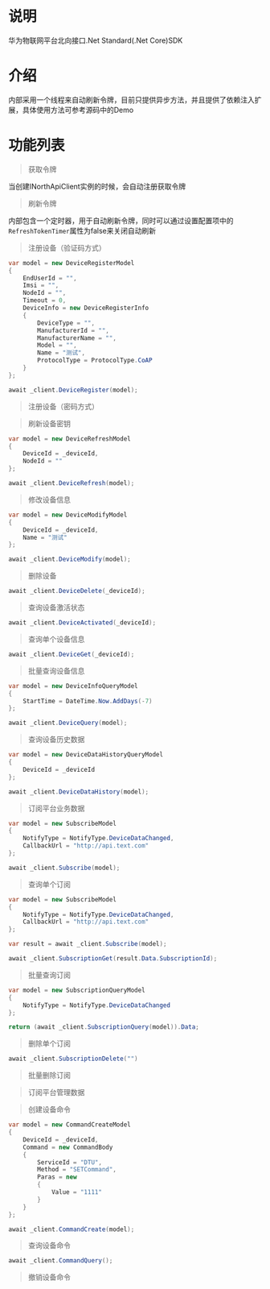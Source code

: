 # 说明

华为物联网平台北向接口.Net Standard(.Net Core)SDK

# 介绍

内部采用一个线程来自动刷新令牌，目前只提供异步方法，并且提供了依赖注入扩展，具体使用方法可参考源码中的Demo

# 功能列表

> 获取令牌

当创建INorthApiClient实例的时候，会自动注册获取令牌

> 刷新令牌

内部包含一个定时器，用于自动刷新令牌，同时可以通过设置配置项中的`RefreshTokenTimer`属性为false来关闭自动刷新

> 注册设备（验证码方式）

```csharp
var model = new DeviceRegisterModel
{
    EndUserId = "",
    Imsi = "",
    NodeId = "",
    Timeout = 0,
    DeviceInfo = new DeviceRegisterInfo
    {
        DeviceType = "",
        ManufacturerId = "",
        ManufacturerName = "",
        Model = "",
        Name = "测试",
        ProtocolType = ProtocolType.CoAP
    }
};

await _client.DeviceRegister(model);
```

> 注册设备（密码方式）

> 刷新设备密钥

```csharp
var model = new DeviceRefreshModel
{
    DeviceId = _deviceId,
    NodeId = ""
};

await _client.DeviceRefresh(model);
```

> 修改设备信息

```csharp
var model = new DeviceModifyModel
{
    DeviceId = _deviceId,
    Name = "测试"
};

await _client.DeviceModify(model);
```

> 删除设备

```csharp
await _client.DeviceDelete(_deviceId);
```

> 查询设备激活状态

```csharp
await _client.DeviceActivated(_deviceId);
```

> 查询单个设备信息

```csharp
await _client.DeviceGet(_deviceId);
```

> 批量查询设备信息

```csharp
var model = new DeviceInfoQueryModel
{
    StartTime = DateTime.Now.AddDays(-7)
};

await _client.DeviceQuery(model);
```

> 查询设备历史数据

```csharp
var model = new DeviceDataHistoryQueryModel
{
    DeviceId = _deviceId
};

await _client.DeviceDataHistory(model);
```

> 订阅平台业务数据

```csharp
var model = new SubscribeModel
{
    NotifyType = NotifyType.DeviceDataChanged,
    CallbackUrl = "http://api.text.com"
};

await _client.Subscribe(model);
```

> 查询单个订阅

```csharp
var model = new SubscribeModel
{
    NotifyType = NotifyType.DeviceDataChanged,
    CallbackUrl = "http://api.text.com"
};

var result = await _client.Subscribe(model);

await _client.SubscriptionGet(result.Data.SubscriptionId);
```

> 批量查询订阅

```csharp
var model = new SubscriptionQueryModel
{
    NotifyType = NotifyType.DeviceDataChanged
};

return (await _client.SubscriptionQuery(model)).Data;
```

> 删除单个订阅

```csharp
await _client.SubscriptionDelete("")
```

> 批量删除订阅

> 订阅平台管理数据

> 创建设备命令

```csharp
var model = new CommandCreateModel
{
    DeviceId = _deviceId,
    Command = new CommandBody
    {
        ServiceId = "DTU",
        Method = "SETCommand",
        Paras = new
        {
            Value = "1111"
        }
    }
};

await _client.CommandCreate(model);
```

> 查询设备命令

```csharp
await _client.CommandQuery();
```

> 撤销设备命令